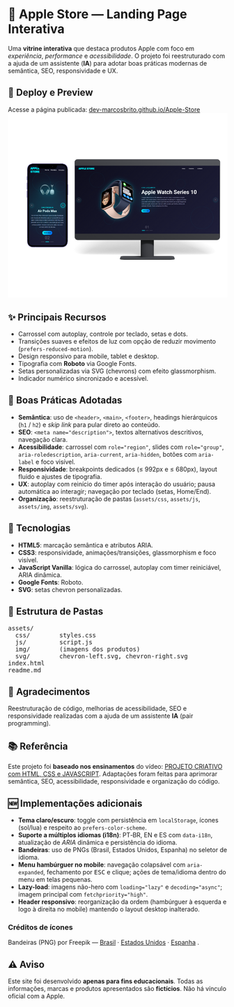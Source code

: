 <h1>🍏 Apple Store — Landing Page Interativa</h1>

<p>
  Uma <strong>vitrine interativa</strong> que destaca produtos Apple com foco em
  <em>experiência</em>, <em>performance</em> e <em>acessibilidade</em>. O projeto foi
  reestruturado com a ajuda de um assistente (<strong>IA</strong>) para adotar boas práticas modernas de semântica, SEO, responsividade e UX.
</p>

<h2>🔗 Deploy e Preview</h2>
<p>
  Acesse a página publicada: 
  <a href="https://dev-marcosbrito.github.io/Apple-Store/" target="_blank" rel="noopener noreferrer">dev-marcosbrito.github.io/Apple-Store</a> 
  
  <img src="https://github.com/Dev-MarcosBrito/Apple-Store/blob/main/assets/img/preview-mockups.png?raw=true" alt="img-preview">
</p>

<h2>✨ Principais Recursos</h2>
<ul>
  <li>Carrossel com autoplay, controle por teclado, setas e dots.</li>
  <li>Transições suaves e efeitos de luz com opção de reduzir movimento (<code>prefers-reduced-motion</code>).</li>
  <li>Design responsivo para mobile, tablet e desktop.</li>
  <li>Tipografia com <strong>Roboto</strong> via Google Fonts.</li>
  <li>Setas personalizadas via SVG (chevrons) com efeito glassmorphism.</li>
  <li>Indicador numérico sincronizado e acessível.</li>
</ul>

<h2>🧭 Boas Práticas Adotadas</h2>
<ul>
  <li><strong>Semântica</strong>: uso de <code>&lt;header&gt;</code>, <code>&lt;main&gt;</code>, <code>&lt;footer&gt;</code>, headings hierárquicos (<code>h1</code> / <code>h2</code>) e <em>skip link</em> para pular direto ao conteúdo.</li>
  <li><strong>SEO</strong>: <code>&lt;meta name="description"&gt;</code>, textos alternativos descritivos, navegação clara.</li>
  <li><strong>Acessibilidade</strong>: carrossel com <code>role="region"</code>, slides com <code>role="group"</code>, <code>aria-roledescription</code>, <code>aria-current</code>, <code>aria-hidden</code>, botões com <code>aria-label</code> e foco visível.</li>
  <li><strong>Responsividade</strong>: breakpoints dedicados (≤ 992px e ≤ 680px), layout fluido e ajustes de tipografia.</li>
  <li><strong>UX</strong>: autoplay com reinício do timer após interação do usuário; pausa automática ao interagir; navegação por teclado (setas, Home/End).</li>
  <li><strong>Organização</strong>: reestruturação de pastas (<code>assets/css</code>, <code>assets/js</code>, <code>assets/img</code>, <code>assets/svg</code>).</li>
</ul>

<h2>🧩 Tecnologias</h2>
<ul>
  <li><strong>HTML5</strong>: marcação semântica e atributos ARIA.</li>
  <li><strong>CSS3</strong>: responsividade, animações/transições, glassmorphism e foco visível.</li>
  <li><strong>JavaScript Vanilla</strong>: lógica do carrossel, autoplay com timer reiniciável, ARIA dinâmica.</li>
  <li><strong>Google Fonts</strong>: Roboto.</li>
  <li><strong>SVG</strong>: setas chevron personalizadas.</li>
</ul>

<h2>📁 Estrutura de Pastas</h2>
<pre>
assets/
  css/        styles.css
  js/         script.js
  img/        (imagens dos produtos)
  svg/        chevron-left.svg, chevron-right.svg
index.html
readme.md
</pre>

<h2>🤝 Agradecimentos</h2>
<p>
  Reestruturação de código, melhorias de acessibilidade, SEO e responsividade realizadas com a ajuda de um assistente <strong>IA</strong> (pair programming).
</p>

<h2>📚 Referência</h2>
<p>
  Este projeto foi <strong>baseado nos ensinamentos</strong> do vídeo:
  <a href="https://youtu.be/o_yiPCiwzUs?si=5hAv0MJd1AqGTziA" target="_blank" rel="noopener noreferrer">PROJETO CRIATIVO com HTML, CSS e JAVASCRIPT</a>.
  Adaptações foram feitas para aprimorar semântica, SEO, acessibilidade, responsividade e organização do código.
 </p>


<h2>🆕 Implementações adicionais</h2>
<ul>
  <li><strong>Tema claro/escuro</strong>: toggle com persistência em <code>localStorage</code>, ícones (sol/lua) e respeito ao <code>prefers-color-scheme</code>.</li>
  <li><strong>Suporte a múltiplos idiomas (i18n)</strong>: PT‑BR, EN e ES com <code>data-i18n</code>, atualização de <em>ARIA</em> dinâmica e persistência do idioma.</li>
  <li><strong>Bandeiras</strong>: uso de PNGs (Brasil, Estados Unidos, Espanha) no seletor de idioma.</li>
  <li><strong>Menu hambúrguer no mobile</strong>: navegação colapsável com <code>aria-expanded</code>, fechamento por <kbd>ESC</kbd> e clique; ações de tema/idioma dentro do menu em telas pequenas.</li>
  <li><strong>Lazy-load</strong>: imagens não-hero com <code>loading="lazy"</code> e <code>decoding="async"</code>; imagem principal com <code>fetchpriority="high"</code>.</li>
  <li><strong>Header responsivo</strong>: reorganização da ordem (hambúrguer à esquerda e logo à direita no mobile) mantendo o layout desktop inalterado.</li>
</ul>

<h3>Créditos de ícones</h3>
<p>
  Bandeiras (PNG) por Freepik — 
  <a href="https://www.flaticon.com/br/icones-gratis/brasil" target="_blank" rel="noopener noreferrer">Brasil</a> ·
  <a href="https://www.flaticon.com/br/icones-gratis/estados-unidos" target="_blank" rel="noopener noreferrer">Estados Unidos</a> ·
  <a href="https://www.flaticon.com/br/icones-gratis/espanha" target="_blank" rel="noopener noreferrer">Espanha</a>
.</p>


<h2>⚠️ Aviso</h2>
<p>
  Este site foi desenvolvido <strong>apenas para fins educacionais</strong>. Todas as informações, marcas e produtos apresentados são <strong>fictícios</strong>.
  Não há vínculo oficial com a Apple.
</p>
